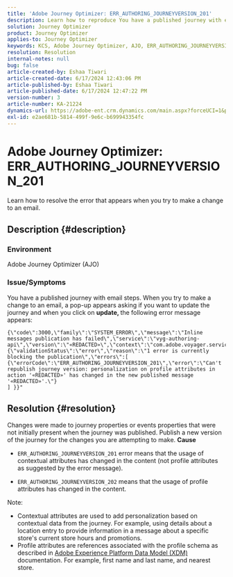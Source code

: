 ```yaml
---
title: 'Adobe Journey Optimizer: ERR_AUTHORING_JOURNEYVERSION_201'
description: Learn how to reproduce You have a published journey with email steps.
solution: Journey Optimizer
product: Journey Optimizer
applies-to: Journey Optimizer
keywords: KCS, Adobe Journey Optimizer, AJO, ERR_AUTHORING_JOURNEYVERSION_201, journey not published
resolution: Resolution
internal-notes: null
bug: false
article-created-by: Eshaa Tiwari
article-created-date: 6/17/2024 12:43:06 PM
article-published-by: Eshaa Tiwari
article-published-date: 6/17/2024 12:47:22 PM
version-number: 3
article-number: KA-21224
dynamics-url: https://adobe-ent.crm.dynamics.com/main.aspx?forceUCI=1&pagetype=entityrecord&etn=knowledgearticle&id=1e8fe522-a72c-ef11-840a-6045bd029b18
exl-id: e2ae681b-5814-499f-9e6c-b699943354fc
---
```

# Adobe Journey Optimizer: ERR_AUTHORING_JOURNEYVERSION_201


Learn how to resolve the error that appears when you try to make a change to an email.

## Description {#description}


### <b>Environment</b>

Adobe Journey Optimizer (AJO)

### <b>Issue/Symptoms</b>

You have a published journey with email steps. When you try to make a change to an email, a pop-up appears asking if you want to update the journey and when you click on <b>update, </b>the following error message appears:


```
{\"code\":3000,\"family\":\"SYSTEM_ERROR\",\"message\":\"Inline messages publication has failed\",\"service\":\"vyg-authoring-api\",\"version\":\"«REDACTED»\",\"context\":\"com.adobe.voyager.service.authoring.restapis.v1_0.JourneyVersionsService:1864\",\"uid\":\"«REDACTED»\",\"extraInfo\":{\"validationStatus\":\"error\",\"reason\":\"1 error is currently blocking the publication\",\"errors\":[ 
{\"errorCode\":\"ERR_AUTHORING_JOURNEYVERSION_201\",\"error\":\"Can't republish journey version: personalization on profile attributes in action '«REDACTED»' has changed in the new published message '«REDACTED»'.\"}
] }}"
```



## Resolution {#resolution}


Changes were made to journey properties or events properties that were not initially present when the journey was published. Publish a new version of the journey for the changes you are attempting to make.
<b>Cause</b>
- `ERR_AUTHORING_JOURNEYVERSION_201` error means that the usage of contextual attributes has changed in the content (not profile attributes as suggested by the error message).


- `ERR_AUTHORING_JOURNEYVERSION_202` means that the usage of profile attributes has changed in the content.


Note:

- Contextual attributes are used to add personalization based on contextual data from the journey. For example, using details about a location entry to provide information in a message about a specific store's current store hours and promotions.
- Profile attributes are references associated with the profile schema as described in [Adobe Experience Platform Data Model (XDM)](https://experienceleague.adobe.com/docs/experience-platform/xdm/home.html) documentation. For example, first name and last name, and nearest store.
